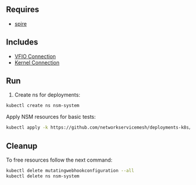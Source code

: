 ## Requires

- [spire](../spire)

## Includes

- [VFIO Connection](../use-cases/Vfio2Noop)
- [Kernel Connection](../use-cases/SriovKernel2Noop)

## Run

1. Create ns for deployments:
```bash
kubectl create ns nsm-system
```

Apply NSM resources for basic tests:
```bash
kubectl apply -k https://github.com/networkservicemesh/deployments-k8s/examples/sriov?ref=b3084defd446fb521211a51f10606deec5dc2f3d
```

## Cleanup

To free resources follow the next command:
```bash
kubectl delete mutatingwebhookconfiguration --all
kubectl delete ns nsm-system
```
